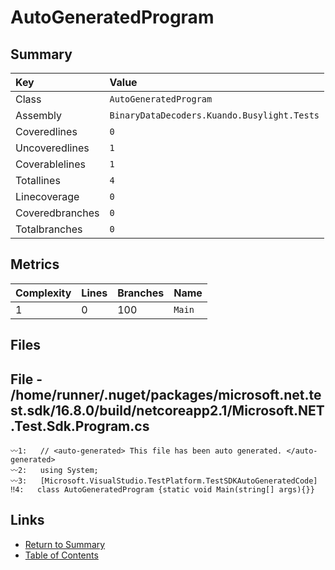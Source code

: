﻿# AutoGeneratedProgram

## Summary

| Key             | Value                                       |
| :-------------- | :------------------------------------------ |
| Class           | `AutoGeneratedProgram`                      |
| Assembly        | `BinaryDataDecoders.Kuando.Busylight.Tests` |
| Coveredlines    | `0`                                         |
| Uncoveredlines  | `1`                                         |
| Coverablelines  | `1`                                         |
| Totallines      | `4`                                         |
| Linecoverage    | `0`                                         |
| Coveredbranches | `0`                                         |
| Totalbranches   | `0`                                         |

## Metrics

| Complexity | Lines | Branches | Name    |
| :--------- | :---- | :------- | :------ |
| 1          | 0     | 100      | `Main`  |

## Files

## File - /home/runner/.nuget/packages/microsoft.net.test.sdk/16.8.0/build/netcoreapp2.1/Microsoft.NET.Test.Sdk.Program.cs

```CSharp
〰1:   // <auto-generated> This file has been auto generated. </auto-generated>
〰2:   using System;
〰3:   [Microsoft.VisualStudio.TestPlatform.TestSDKAutoGeneratedCode]
‼4:   class AutoGeneratedProgram {static void Main(string[] args){}}
```

## Links

* [Return to Summary](Summary.md)
* [Table of Contents](../TOC.md)

